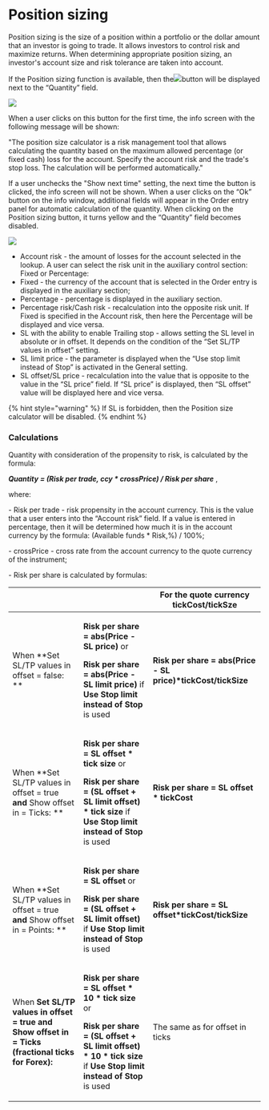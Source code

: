 # Position sizing

Position sizing is the size of a position within a portfolio or the dollar amount that an investor is going to trade. It allows investors to control risk and maximize returns.  When determining appropriate position sizing, an investor's account size and risk tolerance are taken into account.

If the Position sizing function is available, then the![](../../../.gitbook/assets/image1-kopiya.png)button will be displayed next to the “Quantity” field. 

![](<../../../.gitbook/assets/1 (159).png>)

When a user clicks on this button for the first time, the info screen with the following message will be shown:

"The position size calculator is a risk management tool that allows calculating the quantity based on the maximum allowed percentage (or fixed cash) loss for the account. Specify the account risk and the trade's stop loss. The calculation will be performed automatically."

If a user unchecks the "Show next time" setting, the next time the button is clicked, the info screen will not be shown. When a user clicks on the “Ok” button on the info window, additional fields will appear in the Order entry panel for automatic calculation of the quantity. When clicking on the Position sizing button, it turns yellow and the “Quantity” field becomes disabled.

![](<../../../.gitbook/assets/2 (132).png>)

* Account risk - the amount of losses for the account selected in the lookup. A user can select the risk unit in the auxiliary control section: Fixed or Percentage:
* Fixed - the currency of the account that is selected in the Order entry is displayed in the auxiliary section;
* Percentage - percentage is displayed in the auxiliary section.
* Percentage risk/Cash risk - recalculation into the opposite risk unit. If Fixed is specified in the Account risk, then here the Percentage will be displayed and vice versa.
* SL with the ability to enable Trailing stop - allows setting the SL level in absolute or in offset. It depends on the condition of the “Set SL/TP values in offset” setting.
* SL limit price - the parameter is displayed when the “Use stop limit instead of Stop” is activated in the General setting.
* SL offset/SL price - recalculation into the value that is opposite to the value in the “SL price” field. If “SL price” is displayed, then “SL offset” value will be displayed here and vice versa.

{% hint style="warning" %}
If SL is forbidden, then the Position size calculator will be disabled.
{% endhint %}

### Calculations

Quantity with consideration of the propensity to risk, is calculated by the formula:

_**Quantity = (Risk per trade, ccy \* crossPrice) / Risk per share**_ ,

where:

\- Risk per trade - risk propensity in the account currency.  This is the value that a user enters into the “Account risk” field. If a value is entered in percentage, then it will be determined how much it is in the account currency by the formula: (Available funds \* Risk,%) / 100%;

\- crossPrice - cross rate from the account currency to the quote currency of the instrument;

\- Risk per share is calculated by formulas:

|                                                                                                         |                                                                                                                                                                                                                           | For the quote currency tickCost/tickSze                       |
| ------------------------------------------------------------------------------------------------------- | ------------------------------------------------------------------------------------------------------------------------------------------------------------------------------------------------------------------------- | ------------------------------------------------------------- |
| When **Set SL/TP values in offset = false: **                                                           | <p><strong>Risk per share = abs(Price - SL price)</strong> or </p><p><strong>Risk per share = abs(Price - SL limit price)</strong> if <strong>Use Stop limit instead of Stop</strong> is used</p>                         | **Risk per share = abs(Price - SL price)\*tickCost/tickSize** |
| When **Set SL/TP values in offset = true **and** Show offset in = Ticks: **                             | <p><strong>Risk per share = SL offset * tick size</strong> or </p><p><strong>Risk per share = (SL offset + SL limit offset) * tick size</strong> if <strong>Use Stop limit instead of Stop</strong> is used</p>           | **Risk per share = SL offset \* tickCost**                    |
| When **Set SL/TP values in offset = true **and** Show offset in = Points: **                            | <p><strong>Risk per share = SL offset</strong> or </p><p><strong>Risk per share = (SL offset + SL limit offset)</strong> if <strong>Use Stop limit instead of Stop</strong> is used</p>                                   | **Risk per share = SL offset\*tickCost/tickSize**             |
| When **Set SL/TP values in offset = true **and** Show offset in = Ticks (fractional ticks for Forex):** | <p><strong>Risk per share = SL offset * 10 * tick size</strong> or </p><p><strong>Risk per share = (SL offset + SL limit offset) * 10 * tick size</strong> if <strong>Use Stop limit instead of Stop</strong> is used</p> | The same as for offset in ticks                               |

  
